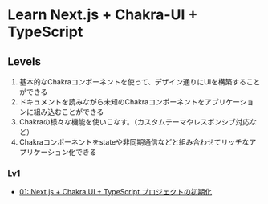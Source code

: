 # Learn Next.js + Chakra-UI + TypeScript

## Levels
1. 基本的なChakraコンポーネントを使って、デザイン通りにUIを構築することができる
2. ドキュメントを読みながら未知のChakraコンポーネントをアプリケーションに組み込むことができる
3. Chakraの様々な機能を使いこなす。（カスタムテーマやレスポンシブ対応など）
4. Chakraコンポーネントをstateや非同期通信などと組み合わせてリッチなアプリケーション化できる

### Lv1
* [01: Next.js + Chakra UI + TypeScript プロジェクトの初期化](./docs/lv1/01-setup.md)